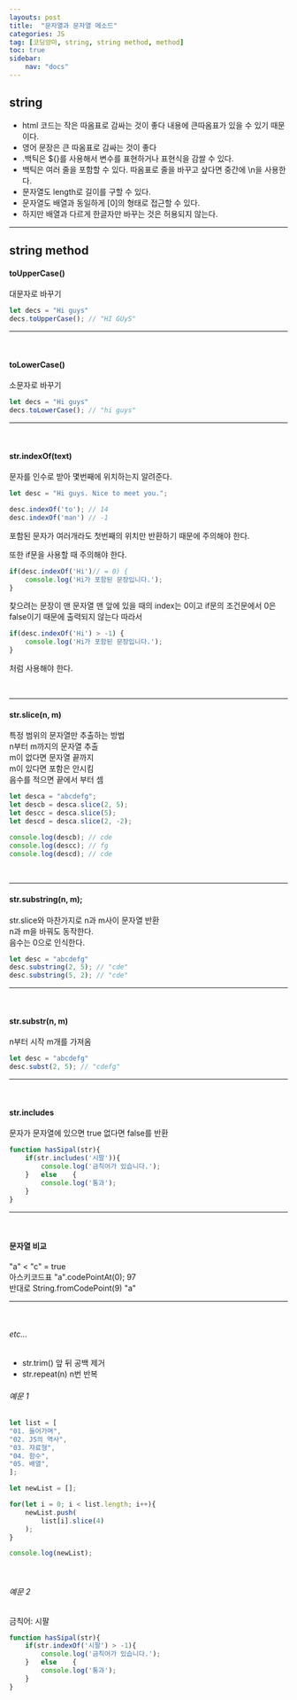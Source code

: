 ```yaml
---
layouts: post
title:  "문자열과 문자열 메소드"
categories: JS
tag: [코딩앙마, string, string method, method]
toc: true
sidebar:
    nav: "docs"
---
```


## string

<ul>
<li>html 코드는 작은 따옴표로 감싸는 것이 좋다 내용에 큰따옴표가 있을 수 있기 때문이다.</li>
<li>영어 문장은 큰 따옴표로 감싸는 것이 좋다</li>
<li>.백틱은 ${}를 사용해서 변수를 표현하거나 표현식을 감쌀 수 있다.</li>
<li>백틱은 여러 줄을 포함할 수 있다. 따옴표로 줄을 바꾸고 샆다면 중간에 \n을 사용한다.</li>
<li>문자열도 length로 길이를 구할 수 있다.</li>
<li>문자열도 배열과 동일하게 [0]의 형태로 접근할 수 있다.</li>
<li>하지만 배열과 다르게 한글자만 바꾸는 것은 허용되지 않는다.</li>
</ul>

---

## string method

#### toUpperCase()

대문자로 바꾸기
```js
let decs = "Hi guys"
decs.toUpperCase(); // "HI GUyS"
```

---

<br/>

#### toLowerCase()

소문자로 바꾸기
```js
let decs = "Hi guys"
decs.toLowerCase(); // "hi guys"
```

---

<br/>

#### str.indexOf(text)

문자를 인수로 받아 몇번째에 위치하는지 알려준다.
```js
let desc = "Hi guys. Nice to meet you.";

desc.indexOf('to'); // 14
desc.indexOf('man') // -1
```
포함된 문자가 여러개라도 첫번째의 위치만 반환하기 때문에 주의해야 한다.

또한 if문을 사용할 때 주의해야 한다.
```js
if(desc.indexOf('Hi')// = 0) { 
    console.log('Hi가 포함된 문장입니다.');
}
```
찾으려는 문장이 맨 문자열 맨 앞에 있을 때의 index는 0이고 if문의 조건문에서 0은 false이기 때문에 출력되지 않는다 따라서
```js
if(desc.indexOf('Hi') > -1) { 
    console.log('Hi가 포함된 문장입니다.');
}
```
처럼 사용해야 한다.

<br/>

---

#### str.slice(n, m)

특정 범위의 문자열만 추출하는 방법<br/>
n부터 m까지의 문자열 추출<br/>
m이 없다면 문자열 끝까지<br/>
m이 있다면 포함은 안시킴<br/>
음수를 적으면 끝에서 부터 셈
```js
let desca = "abcdefg";
let descb = desca.slice(2, 5);
let descc = desca.slice(5);
let descd = desca.slice(2, -2);

console.log(descb); // cde
console.log(descc); // fg
console.log(descd); // cde
```

<br/>

---

#### str.substring(n, m);

str.slice와 마찬가지로 n과 m사이 문자열 반환<br/>
n과 m을 바꿔도 동작한다.<br/>
음수는 0으로 인식한다.
```js
let desc = "abcdefg"
desc.substring(2, 5); // "cde"
desc.substring(5, 2); // "cde"
```

---

<br/>

#### str.substr(n, m)

n부터 시작 m개를 가져옴
```js
let desc = "abcdefg"
desc.subst(2, 5); // "cdefg"
```

---

<br/>

#### str.includes

문자가 문자열에 있으면 true 없다면 false를 반환
```js
function hasSipal(str){
    if(str.includes('시팔')){
        console.log('금칙어가 있습니다.');
    }   else    {
        console.log('통과');
    }
}
```

---

<br/>

#### 문자열 비교

"a" < "c" = true<br/>
아스키코드표 "a".codePointAt(0); 97<br/>
반대로 String.fromCodePoint(9) "a"

---

<br/>

###### etc...

<ul>
<li>str.trim() 앞 뒤 공백 제거</li>
<li>str.repeat(n) n번 반복</li>
</ul>

###### 예문 1

```js
let list = [
"01. 들어가며",
"02. JS의 역사",
"03. 쟈료형",
"04. 함수",
"05. 배열",
];

let newList = [];

for(let i = 0; i < list.length; i++){
    newList.push(
        list[i].slice(4)
    );
}

console.log(newList);
```

<br/>

###### 예문 2

금칙어: 시팔
```js
function hasSipal(str){
    if(str.indexOf('시팔') > -1){
        console.log('금칙어가 있습니다.');
    }   else    {
        console.log('통과');
    }
}
```
